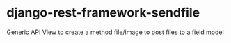 # django-rest-framework-sendfile
Generic API View to create a method file/image to post files to a field model
